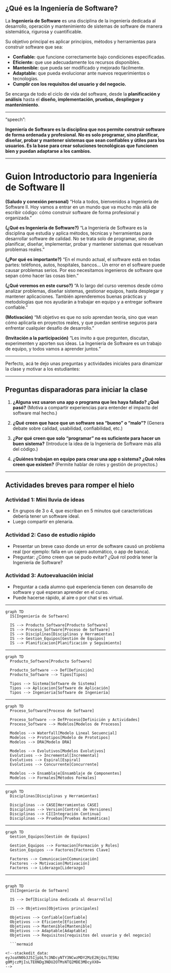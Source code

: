 ## ¿Qué es la Ingeniería de Software?

La **Ingeniería de Software** es una disciplina de la ingeniería dedicada al desarrollo, operación y mantenimiento de sistemas de software de manera sistemática, rigurosa y cuantificable.

Su objetivo principal es aplicar principios, métodos y herramientas para construir software que sea:

* **Confiable:** que funcione correctamente bajo condiciones especificadas.
* **Eficiente:** que use adecuadamente los recursos disponibles.
* **Mantenible:** que pueda ser modificado y mejorado fácilmente.
* **Adaptable:** que pueda evolucionar ante nuevos requerimientos o tecnologías.
* **Cumplir con los requisitos del usuario y del negocio.**

Se encarga de todo el ciclo de vida del software, desde la **planificación y análisis** hasta el **diseño, implementación, pruebas, despliegue y mantenimiento**.

---

“speech”:

**Ingeniería de Software es la disciplina que nos permite construir software de forma ordenada y profesional. No es solo programar, sino planificar, diseñar, probar y mantener sistemas que sean confiables y útiles para los usuarios. Es la base para crear soluciones tecnológicas que funcionen bien y puedan adaptarse a los cambios.**

---

# Guion Introductorio para Ingeniería de Software II

**(Saludo y conexión personal)**
“Hola a todos, bienvenidos a Ingeniería de Software II. Hoy vamos a entrar en un mundo que va mucho más allá de escribir código: cómo construir software de forma profesional y organizada.”

**(¿Qué es Ingeniería de Software?)**
“La Ingeniería de Software es la disciplina que estudia y aplica métodos, técnicas y herramientas para desarrollar software de calidad. No se trata solo de programar, sino de planificar, diseñar, implementar, probar y mantener sistemas que resuelvan problemas reales.”

**(¿Por qué es importante?)**
“En el mundo actual, el software está en todas partes: teléfonos, autos, hospitales, bancos... Un error en el software puede causar problemas serios. Por eso necesitamos ingenieros de software que sepan cómo hacer las cosas bien.”

**(¿Qué veremos en este curso?)**
“A lo largo del curso veremos desde cómo analizar problemas, diseñar sistemas, gestionar equipos, hasta desplegar y mantener aplicaciones. También aprenderemos buenas prácticas y metodologías que nos ayudarán a trabajar en equipo y a entregar software confiable.”

**(Motivación)**
“Mi objetivo es que no solo aprendan teoría, sino que vean cómo aplicarla en proyectos reales, y que puedan sentirse seguros para enfrentar cualquier desafío de desarrollo.”

**(Invitación a la participación)**
“Les invito a que pregunten, discutan, experimenten y aporten sus ideas. La Ingeniería de Software es un trabajo de equipo, y todos vamos a aprender juntos.”

---

Perfecto, acá te dejo unas preguntas y actividades iniciales para dinamizar la clase y motivar a los estudiantes:

---

## Preguntas disparadoras para iniciar la clase

1. **¿Alguna vez usaron una app o programa que les haya fallado? ¿Qué pasó?**
   (Motiva a compartir experiencias para entender el impacto del software mal hecho.)

2. **¿Qué creen que hace que un software sea “bueno” o “malo”?**
   (Genera debate sobre calidad, usabilidad, confiabilidad, etc.)

3. **¿Por qué creen que solo “programar” no es suficiente para hacer un buen sistema?**
   (Introduce la idea de la Ingeniería de Software más allá del código.)

4. **¿Quiénes trabajan en equipo para crear una app o sistema? ¿Qué roles creen que existen?**
   (Permite hablar de roles y gestión de proyectos.)

---

## Actividades breves para romper el hielo

### Actividad 1: Mini lluvia de ideas

* En grupos de 3 o 4, que escriban en 5 minutos qué características debería tener un software ideal.
* Luego compartir en plenaria.

### Actividad 2: Caso de estudio rápido

* Presentar un breve caso donde un error de software causó un problema real (por ejemplo: falla en un cajero automático, o app de banca).
* Preguntar: ¿Cómo creen que se pudo evitar? ¿Qué rol podría tener la Ingeniería de Software?

### Actividad 3: Autoevaluación inicial

* Preguntar a cada alumno qué experiencia tienen con desarrollo de software y qué esperan aprender en el curso.
* Puede hacerse rápido, al aire o por chat si es virtual.

---

```mermaid
graph TD
  IS[Ingeniería de Software]

  IS --> Producto_Software[Producto Software]
  IS --> Proceso_Software[Proceso de Software]
  IS --> Disciplinas[Disciplinas y Herramientas]
  IS --> Gestion_Equipos[Gestión de Equipos]
  IS --> Planificacion[Planificación y Seguimiento]

```
---
```mermaid
graph TD
  Producto_Software[Producto Software]

  Producto_Software --> Def[Definición]
  Producto_Software --> Tipos[Tipos]
  
  Tipos --> Sistema[Software de Sistema]
  Tipos --> Aplicacion[Software de Aplicación]
  Tipos --> Ingenieria[Software de Ingeniería]

```
---

```mermaid
graph TD
  Proceso_Software[Proceso de Software]

  Proceso_Software --> DefProceso[Definición y Actividades]
  Proceso_Software --> Modelos[Modelos de Procesos]

  Modelos --> Waterfall[Modelo Lineal Secuencial]
  Modelos --> Prototipos[Modelo de Prototipos]
  Modelos --> DRA[Modelo DRA]

  Modelos --> Evolutivos[Modelos Evolutivos]
  Evolutivos --> Incremental[Incremental]
  Evolutivos --> Espiral[Espiral]
  Evolutivos --> Concurrente[Concurrente]

  Modelos --> Ensamblaje[Ensamblaje de Componentes]
  Modelos --> Formales[Métodos Formales]

```
---

```mermaid
graph TD
  Disciplinas[Disciplinas y Herramientas]

  Disciplinas --> CASE[Herramientas CASE]
  Disciplinas --> Version[Control de Versiones]
  Disciplinas --> CI[Integración Continua]
  Disciplinas --> Pruebas[Pruebas Automáticas]

```

---

```mermaid
graph TD
  Gestion_Equipos[Gestión de Equipos]

  Gestion_Equipos --> Formacion[Formación y Roles]
  Gestion_Equipos --> Factores[Factores Clave]

  Factores --> Comunicacion[Comunicación]
  Factores --> Motivacion[Motivación]
  Factores --> Liderazgo[Liderazgo]

```
---

``` mermaid

graph TD
  IS[Ingeniería de Software]
  
  IS --> Def[Disciplina dedicada al desarrollo]

  IS --> Objetivos[Objetivos principales]

  Objetivos --> Confiable[Confiable]
  Objetivos --> Eficiente[Eficiente]
  Objetivos --> Mantenible[Mantenible]
  Objetivos --> Adaptable[Adaptable]
  Objetivos --> Requisitos[requisitos del usuario y del negocio]

  ```mermaid

<!--stackedit_data:
eyJoaXN0b3J5IjpbLTc3NDcyNTY3NCwzMDY2MzE2NjQsLTE5Nz
g0MjczMjIsLTE0NDg3NDU2OTMsNTQ2MDE3MDcyXX0=
-->